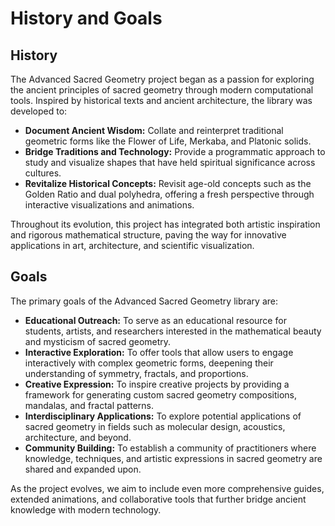 # History and Goals

## History

The Advanced Sacred Geometry project began as a passion for exploring the ancient principles of sacred geometry through modern computational tools. Inspired by historical texts and ancient architecture, the library was developed to:
- **Document Ancient Wisdom:** Collate and reinterpret traditional geometric forms like the Flower of Life, Merkaba, and Platonic solids.
- **Bridge Traditions and Technology:** Provide a programmatic approach to study and visualize shapes that have held spiritual significance across cultures.
- **Revitalize Historical Concepts:** Revisit age-old concepts such as the Golden Ratio and dual polyhedra, offering a fresh perspective through interactive visualizations and animations.

Throughout its evolution, this project has integrated both artistic inspiration and rigorous mathematical structure, paving the way for innovative applications in art, architecture, and scientific visualization.

## Goals

The primary goals of the Advanced Sacred Geometry library are:

- **Educational Outreach:** To serve as an educational resource for students, artists, and researchers interested in the mathematical beauty and mysticism of sacred geometry.
- **Interactive Exploration:** To offer tools that allow users to engage interactively with complex geometric forms, deepening their understanding of symmetry, fractals, and proportions.
- **Creative Expression:** To inspire creative projects by providing a framework for generating custom sacred geometry compositions, mandalas, and fractal patterns.
- **Interdisciplinary Applications:** To explore potential applications of sacred geometry in fields such as molecular design, acoustics, architecture, and beyond.
- **Community Building:** To establish a community of practitioners where knowledge, techniques, and artistic expressions in sacred geometry are shared and expanded upon.

As the project evolves, we aim to include even more comprehensive guides, extended animations, and collaborative tools that further bridge ancient knowledge with modern technology.
